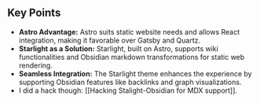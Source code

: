 ## Key Points
- **Astro Advantage:** Astro suits static website needs and allows React integration, making it favorable over Gatsby and Quartz.
- **Starlight as a Solution:** Starlight, built on Astro, supports wiki functionalities and Obsidian markdown transformations for static web rendering.
- **Seamless Integration:** The Starlight theme enhances the experience by supporting Obsidian features like backlinks and graph visualizations.
- I did a hack though: [[Hacking Stalight-Obsidian for MDX support]].

